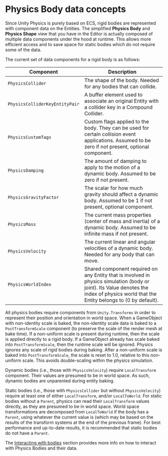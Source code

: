 # Physics Body data concepts

Since Unity Physics is purely based on ECS, rigid bodies are represented with component data on the Entities. The simplified **Physics Body** and **Physics Shape** view that you have in the Editor is actually composed of multiple data components under the hood at runtime. This allows more efficient access and to save space for static bodies which do not require some of the data.

The current set of data components for a rigid body is as follows:

| Component                     | Description                                                                                                                                                                             |
|-------------------------------|-----------------------------------------------------------------------------------------------------------------------------------------------------------------------------------------|
| `PhysicsCollider`             | The shape of the body. Needed for any bodies that can collide.                                                                                                                          |
| `PhysicsColliderKeyEntityPair` | A buffer element used to associate an original Entity with a collider key in a Compound Collider.                                                                                       |
| `PhysicsCustomTags`           | Custom flags applied to the body. They can be used for certain collision event applications. Assumed to be zero if not present, optional component.                                     |
| `PhysicsDamping`              | The amount of damping to apply to the motion of a dynamic body. Assumed to be zero if not present.                                                                                      |
| `PhysicsGravityFactor`        | The scalar for how much gravity should affect a dynamic body. Assumed to be 1 if not present, optional component.                                                                       |
| `PhysicsMass`                 | The current mass properties (center of mass and inertia) of a dynamic body. Assumed to be infinite mass if not present.                                                                 |
| `PhysicsVelocity`             | The current linear and angular velocities of a dynamic body. Needed for any body that can move.                                                                                         |
| `PhysicsWorldIndex`           | Shared component required on any Entity that is involved in physics simulation (body or joint). Its Value denotes the index of physics world that the Entity belongs to (0 by default). |

All physics bodies require components from `Unity.Transforms` in order to represent their position and orientation in world space. When a GameObject with non-identity scale is baked, the non-identity scale data is baked to a `PostTransformScale` component (to preserve the scale of the render mesh at bake time). If a non-uniform scale is present during runtime, then the scale is applied directly to a rigid body. If a GameObject already has scale baked into `PostTransformScale`, then the runtime scale will be ignored. Physics ignores any scale of rigid bodies during baking. After a non-uniform scale is baked into `PostTransformScale`, the scale is reset to 1.0, relative to this non-uniform scale. This avoids double-scaling within the physics simulation.

Dynamic bodies (i.e., those with `PhysicsVelocity`) require `LocalTransform` component. Their values are presumed to be in world space. As such, dynamic bodies are unparented during entity baking.

Static bodies (i.e., those with `PhysicsCollider` but without `PhysicsVelocity`) require at least one of either `LocalTransform`, and/or `LocalToWorld`. For static bodies without a `Parent`, physics can read their `LocalTransform` values directly, as they are presumed to be in world space. World space transformations are decomposed from `LocalToWorld` if the body has a `Parent`, using whatever the current value is (which may be based on the results of the transform systems at the end of the previous frame). For best performance and up-to-date results, it is recommended that static bodies do not have a `Parent`.

The [Interacting with bodies](interacting-with-bodies.md) section provides more info on how to interact with Physics Bodies and their data.
